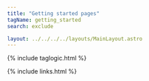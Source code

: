 ```yaml
---
title: "Getting started pages"
tagName: getting_started
search: exclude

layout: ../../../../layouts/MainLayout.astro
---
```


{% include taglogic.html %}

{% include links.html %}
